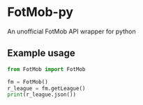 # FotMob-py

An unofficial FotMob API wrapper for python

## Example usage

``` py
from FotMob import FotMob

fm = FotMob()
r_league = fm.getLeague()
print(r_league.json())
```